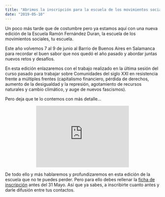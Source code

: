```yaml
---
title: "Abrimos la inscripción para la escuela de los movimientos sociales de 2019"
date: "2019-05-10"
---
```


Un poco más tarde que de costumbre pero ya estamos aquí con una nueva edición de la Escuela Ramón Fernández Duran, la escuela de los movimientos sociales, tu escuela.

Este año volvemos 7 al 9 de junio al Barrio de Buenos Aires en Salamanca para recordar el buen sabor que nos quedó el año pasado y abordar juntas nuevos retos y desafíos.

En esta edición enlazaremos con el trabajo realizado en la última sesión del curso pasado para trabajar sobre Comunidades del siglo XXI en resistencia frente a múltiples frentes (capitalismo financiero, pérdida de derechos, aumento de la desigualdad y la represión, agotamiento de recursos naturales y cambio climático, y auge de nuevos fascismos).

Pero deja que te lo contemos con más detalle...

<iframe id='audio_35878090' frameborder='0' allowfullscreen='' scrolling='no' height='200' style='display:block; width:60%; margin:auto;' src="https://www.ivoox.com/player_ej_35878090_4_1.html?c1=ff6600"></iframe>

De todo ello y más hablaremos y profundizaremos en esta edición de la escuela que no te puedes perder. Pero para ello debes rellenar la [ficha de inscripción](/inscripcion/) antes del 31 Mayo. Así que ya sabes, a inscribirte cuanto antes y darle difusión entre tus contactos.
